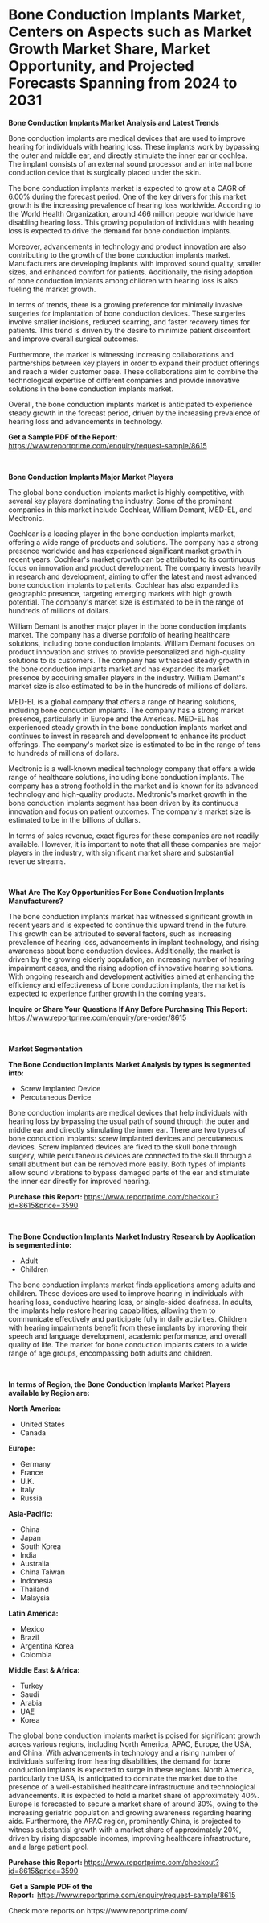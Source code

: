 <p><h1>Bone Conduction Implants Market, Centers on Aspects such as Market Growth Market Share, Market Opportunity, and Projected Forecasts Spanning from 2024 to 2031</h1></p><p><strong>Bone Conduction Implants Market Analysis and Latest Trends</strong></p>
<p><p>Bone conduction implants are medical devices that are used to improve hearing for individuals with hearing loss. These implants work by bypassing the outer and middle ear, and directly stimulate the inner ear or cochlea. The implant consists of an external sound processor and an internal bone conduction device that is surgically placed under the skin.</p><p>The bone conduction implants market is expected to grow at a CAGR of 6.00% during the forecast period. One of the key drivers for this market growth is the increasing prevalence of hearing loss worldwide. According to the World Health Organization, around 466 million people worldwide have disabling hearing loss. This growing population of individuals with hearing loss is expected to drive the demand for bone conduction implants.</p><p>Moreover, advancements in technology and product innovation are also contributing to the growth of the bone conduction implants market. Manufacturers are developing implants with improved sound quality, smaller sizes, and enhanced comfort for patients. Additionally, the rising adoption of bone conduction implants among children with hearing loss is also fueling the market growth.</p><p>In terms of trends, there is a growing preference for minimally invasive surgeries for implantation of bone conduction devices. These surgeries involve smaller incisions, reduced scarring, and faster recovery times for patients. This trend is driven by the desire to minimize patient discomfort and improve overall surgical outcomes.</p><p>Furthermore, the market is witnessing increasing collaborations and partnerships between key players in order to expand their product offerings and reach a wider customer base. These collaborations aim to combine the technological expertise of different companies and provide innovative solutions in the bone conduction implants market.</p><p>Overall, the bone conduction implants market is anticipated to experience steady growth in the forecast period, driven by the increasing prevalence of hearing loss and advancements in technology.</p></p>
<p><strong>Get a Sample PDF of the Report:&nbsp;</strong> <a href="https://www.reportprime.com/enquiry/request-sample/8615">https://www.reportprime.com/enquiry/request-sample/8615</a></p>
<p>&nbsp;</p>
<p><strong>Bone Conduction Implants Major Market Players</strong></p>
<p><p>The global bone conduction implants market is highly competitive, with several key players dominating the industry. Some of the prominent companies in this market include Cochlear, William Demant, MED-EL, and Medtronic.</p><p>Cochlear is a leading player in the bone conduction implants market, offering a wide range of products and solutions. The company has a strong presence worldwide and has experienced significant market growth in recent years. Cochlear's market growth can be attributed to its continuous focus on innovation and product development. The company invests heavily in research and development, aiming to offer the latest and most advanced bone conduction implants to patients. Cochlear has also expanded its geographic presence, targeting emerging markets with high growth potential. The company's market size is estimated to be in the range of hundreds of millions of dollars.</p><p>William Demant is another major player in the bone conduction implants market. The company has a diverse portfolio of hearing healthcare solutions, including bone conduction implants. William Demant focuses on product innovation and strives to provide personalized and high-quality solutions to its customers. The company has witnessed steady growth in the bone conduction implants market and has expanded its market presence by acquiring smaller players in the industry. William Demant's market size is also estimated to be in the hundreds of millions of dollars.</p><p>MED-EL is a global company that offers a range of hearing solutions, including bone conduction implants. The company has a strong market presence, particularly in Europe and the Americas. MED-EL has experienced steady growth in the bone conduction implants market and continues to invest in research and development to enhance its product offerings. The company's market size is estimated to be in the range of tens to hundreds of millions of dollars.</p><p>Medtronic is a well-known medical technology company that offers a wide range of healthcare solutions, including bone conduction implants. The company has a strong foothold in the market and is known for its advanced technology and high-quality products. Medtronic's market growth in the bone conduction implants segment has been driven by its continuous innovation and focus on patient outcomes. The company's market size is estimated to be in the billions of dollars.</p><p>In terms of sales revenue, exact figures for these companies are not readily available. However, it is important to note that all these companies are major players in the industry, with significant market share and substantial revenue streams.</p></p>
<p>&nbsp;</p>
<p><strong>What Are The Key Opportunities For Bone Conduction Implants Manufacturers?</strong></p>
<p><p>The bone conduction implants market has witnessed significant growth in recent years and is expected to continue this upward trend in the future. This growth can be attributed to several factors, such as increasing prevalence of hearing loss, advancements in implant technology, and rising awareness about bone conduction devices. Additionally, the market is driven by the growing elderly population, an increasing number of hearing impairment cases, and the rising adoption of innovative hearing solutions. With ongoing research and development activities aimed at enhancing the efficiency and effectiveness of bone conduction implants, the market is expected to experience further growth in the coming years.</p></p>
<p><strong>Inquire or Share Your Questions If Any Before Purchasing This Report:</strong> <a href="https://www.reportprime.com/enquiry/pre-order/8615">https://www.reportprime.com/enquiry/pre-order/8615</a></p>
<p>&nbsp;</p>
<p><strong>Market Segmentation</strong></p>
<p><strong>The Bone Conduction Implants Market Analysis by types is segmented into:</strong></p>
<p><ul><li>Screw Implanted Device</li><li>Percutaneous Device</li></ul></p>
<p><p>Bone conduction implants are medical devices that help individuals with hearing loss by bypassing the usual path of sound through the outer and middle ear and directly stimulating the inner ear. There are two types of bone conduction implants: screw implanted devices and percutaneous devices. Screw implanted devices are fixed to the skull bone through surgery, while percutaneous devices are connected to the skull through a small abutment but can be removed more easily. Both types of implants allow sound vibrations to bypass damaged parts of the ear and stimulate the inner ear directly for improved hearing.</p></p>
<p><strong>Purchase this Report:&nbsp;</strong><a href="https://www.reportprime.com/checkout?id=8615&price=3590">https://www.reportprime.com/checkout?id=8615&price=3590</a></p>
<p>&nbsp;</p>
<p><strong>The Bone Conduction Implants Market Industry Research by Application is segmented into:</strong></p>
<p><ul><li>Adult</li><li>Children</li></ul></p>
<p><p>The bone conduction implants market finds applications among adults and children. These devices are used to improve hearing in individuals with hearing loss, conductive hearing loss, or single-sided deafness. In adults, the implants help restore hearing capabilities, allowing them to communicate effectively and participate fully in daily activities. Children with hearing impairments benefit from these implants by improving their speech and language development, academic performance, and overall quality of life. The market for bone conduction implants caters to a wide range of age groups, encompassing both adults and children.</p></p>
<p>&nbsp;</p>
<p><strong>In terms of Region, the Bone Conduction Implants Market Players available by Region are:</strong></p>
<p>
    <p> <strong> North America: </strong>
        <ul>
            <li>United States</li>
            <li>Canada</li>
        </ul>
        </p> 
    <p> <strong> Europe: </strong>
        <ul>
            <li>Germany</li>
            <li>France</li>
            <li>U.K.</li>
            <li>Italy</li>
            <li>Russia</li>
        </ul>
        </p> 
    <p> <strong> Asia-Pacific: </strong>
        <ul>
            <li>China</li>
            <li>Japan</li>
            <li>South Korea</li>
            <li>India</li>
            <li>Australia</li>
            <li>China Taiwan</li>
            <li>Indonesia</li>
            <li>Thailand</li>
            <li>Malaysia</li>
        </ul>
        </p> 
    <p> <strong> Latin America: </strong>
        <ul>
            <li>Mexico</li>
            <li>Brazil</li>
            <li>Argentina Korea</li>
            <li>Colombia</li>
        </ul>
        </p> 
    <p> <strong> Middle East & Africa: </strong>
        <ul>
            <li>Turkey</li>
            <li>Saudi</li>
            <li>Arabia</li>
            <li>UAE</li>
            <li>Korea</li>
        </ul>
    </p>
    </p>
<p><p>The global bone conduction implants market is poised for significant growth across various regions, including North America, APAC, Europe, the USA, and China. With advancements in technology and a rising number of individuals suffering from hearing disabilities, the demand for bone conduction implants is expected to surge in these regions. North America, particularly the USA, is anticipated to dominate the market due to the presence of a well-established healthcare infrastructure and technological advancements. It is expected to hold a market share of approximately 40%. Europe is forecasted to secure a market share of around 30%, owing to the increasing geriatric population and growing awareness regarding hearing aids. Furthermore, the APAC region, prominently China, is projected to witness substantial growth with a market share of approximately 20%, driven by rising disposable incomes, improving healthcare infrastructure, and a large patient pool.</p></p>
<p><strong>Purchase this Report: </strong><a href="https://www.reportprime.com/checkout?id=8615&price=3590">https://www.reportprime.com/checkout?id=8615&price=3590</a></p>
<p>&nbsp;<strong>Get a Sample PDF of the Report:&nbsp;&nbsp;</strong><a href="https://www.reportprime.com/enquiry/request-sample/8615">https://www.reportprime.com/enquiry/request-sample/8615</a></p>
<p><strong></strong></p>
<p>Check more reports on https://www.reportprime.com/</p>